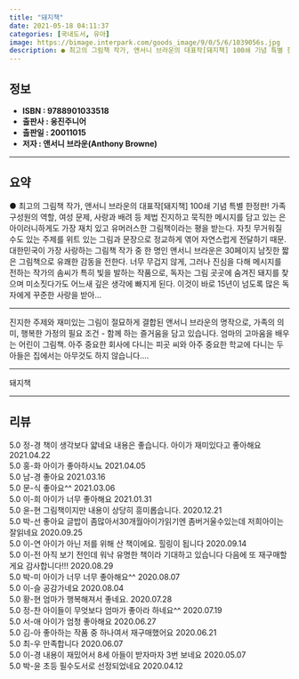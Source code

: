 ```yaml
---
title: "돼지책"
date: 2021-05-18 04:11:37
categories: [국내도서, 유아]
image: https://bimage.interpark.com/goods_image/9/0/5/6/1039056s.jpg
description: ● 최고의 그림책 작가, 앤서니 브라운의 대표작[돼지책] 100쇄 기념 특별 한정판! 가족 구성원의 역할, 여성 문제, 사랑과 배려 등 제법 진지하고 묵직한 메시지를 담고 있는 은 아이러니하게도 가장 재치 있고 유머러스한 그림책이라는 평을 받는다. 자칫 무거워질 수도 있는 주제를 위트
---
```


## **정보**

- **ISBN : 9788901033518**
- **출판사 : 웅진주니어**
- **출판일 : 20011015**
- **저자 : 앤서니 브라운(Anthony Browne)**

------



## **요약**

●  최고의 그림책 작가, 앤서니 브라운의 대표작[돼지책] 100쇄 기념 특별 한정판! 가족 구성원의 역할, 여성 문제, 사랑과 배려 등 제법 진지하고 묵직한 메시지를 담고 있는 은 아이러니하게도 가장 재치 있고 유머러스한 그림책이라는 평을 받는다. 자칫 무거워질 수도 있는 주제를 위트 있는 그림과 문장으로 정교하게 엮어 자연스럽게 전달하기 때문. 대한민국이 가장 사랑하는 그림책 작가 중 한 명인 앤서니 브라운은 30페이지 남짓한 짧은 그림책으로 유쾌한 감동을 전한다. 너무 무겁지 않게, 그러나 진심을 다해 메시지를 전하는 작가의 솜씨가 특히 빛을 발하는 작품으로, 독자는 그림 곳곳에 숨겨진 돼지를 찾으며 미소짓다가도 어느새 깊은 생각에 빠지게 된다. 이것이 바로 15년이 넘도록 많은 독자에게 꾸준한 사랑을 받아...

------

진지한 주제와 재미있는 그림이 절묘하게 결합된 앤서니 브라운의 명작으로, 가족의 의미, 행복한 가정의 필요 조건 - 함께 하는 즐거움을 담고 있습니다.  엄마의 고마움을 배우는 어린이 그림책. 아주 중요한 회사에 다니는 피곳 씨와 아주 중요한 학교에 다니는 두 아들은 집에서는 아무것도 하지 않습니다.... 

------


돼지책 

------


## **리뷰** 

5.0 정-경 책이 생각보다 얇네요
내용은 좋습니다. 아이가 재미있다고 좋아해요 2021.04.22 <br/>5.0 홍-화 아이가 좋아하시뇨 2021.04.05 <br/>5.0 남-경 좋아요 2021.03.16 <br/>5.0 문-식 좋아요^^ 2021.03.06 <br/>5.0 이-희 아이가 너무 좋아해요 2021.01.31 <br/>5.0 윤-현 그림책이지만 내용이 상당히 흥미롭습니다. 2020.12.21 <br/>5.0 박-선 좋아요 글밥이 좀많아서30개월아이가읽기엔 좀버거울수있는데 저희아이는잘읽네요 2020.09.25 <br/>5.0 이-연 아이가 아닌 저를 위해 산 책이에요. 힐링이 됩니다 2020.09.14 <br/>5.0 이-전 아직 보기 전인데 워낙 유명한 책이라 기대하고 있습니다 다음에 또 재구매할게요 감사합니다!!! 2020.08.29 <br/>5.0 박-미 아이가 너무 너무 좋아해요^^ 2020.08.07 <br/>5.0 이-슬 공감가네요 2020.08.04 <br/>5.0 황-현 엄마가 행복해져서 좋네요. 2020.07.28 <br/>5.0 정-찬 아이들이 무엇보다 엄마가 좋아라 하네요^^ 2020.07.19 <br/>5.0 서-애 아이가 엄청 좋아해요 2020.06.27 <br/>5.0 김-아 좋아하는 작품 중 하나여서 재구매했어요 2020.06.21 <br/>5.0 최-우 만족합니다 2020.06.07 <br/>5.0 이-경 내용이 재밌어서 8세 아들이 받자마자 3번 보네요 2020.05.07 <br/>5.0 박-윤 초등 필수도서로 선정되었네요 2020.04.12 <br/>